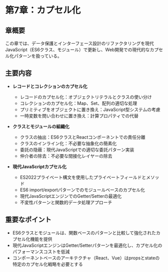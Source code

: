 # 第7章：カプセル化

## 章概要
この章では、データ保護とインターフェース設計のリファクタリングを現代JavaScript（ES6クラス、モジュール）で更新し、Web開発での現代的なカプセル化パターンを扱っている。

## 主要内容
- **レコードとコレクションのカプセル化**
  - レコードのカプセル化：オブジェクトリテラルとクラスの使い分け
  - コレクションのカプセル化：Map、Set、配列の適切な処理
  - プリミティブをオブジェクトに置き換え：JavaScript型システムの考慮
  - 一時変数を問い合わせに置き換え：計算プロパティでの代替

- **クラスとモジュールの組織化**
  - クラスの抽出：ES6クラスとReactコンポーネントでの責任分離
  - クラスのインライン化：不必要な抽象化の簡素化
  - 委託の隐蔽：現代JavaScriptでの適切な委託パターン実装
  - 仲介者の除去：不必要な間接化レイヤーの除去

- **現代JavaScriptカプセル化**
  - ES2022プライベート構文を使用したプライベートフィールドとメソッド
  - ES6 import/exportパターンでのモジュールベースのカプセル化
  - 現代JavaScriptエンジンでのGetter/Setterの最適化
  - 不変性パターンと関数的データ処理アプローチ

## 重要なポイント
- ES6クラスとモジュールは、関数ベースのパターンと比較して強化されたカプセル化機能を提供
- 現代JavaScriptエンジンはGetter/Setterパターンを最適化し、カプセル化のパフォーマンスコストを低減
- コンポーネントベースのアーキテクチャ（React、Vue）はpropsとstateの特定のカプセル化戦略を必要とする